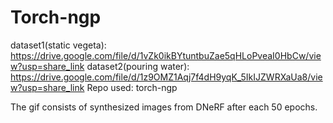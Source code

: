 # Torch-ngp
dataset1(static vegeta): https://drive.google.com/file/d/1vZk0ikBYtuntbuZae5qHLoPveaI0HbCw/view?usp=share_link
dataset2(pouring water): https://drive.google.com/file/d/1z9OMZ1Aqj7f4dH9yqK_5IkIJZWRXaUa8/view?usp=share_link
Repo used: torch-ngp

The gif consists of synthesized images from DNeRF after each 50 epochs.

